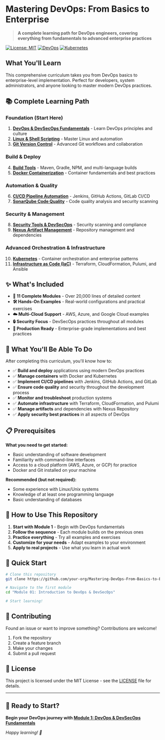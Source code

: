 # Mastering DevOps: From Basics to Enterprise

> **A complete learning path for DevOps engineers, covering everything from fundamentals to advanced enterprise practices**

[![License: MIT](https://img.shields.io/badge/License-MIT-yellow.svg)](https://opensource.org/licenses/MIT)
[![DevOps](https://img.shields.io/badge/DevOps-Complete%20Guide-blue.svg)](https://github.com/your-org/Mastering-DevOps-From-Basics-to-Enterprise)
[![Kubernetes](https://img.shields.io/badge/Kubernetes-Included-green.svg)](https://kubernetes.io/)

## What You'll Learn

This comprehensive curriculum takes you from DevOps basics to enterprise-level implementation. Perfect for developers, system administrators, and anyone looking to master modern DevOps practices.

## 📚 Complete Learning Path

### **Foundation (Start Here)**

1. **[DevOps & DevSecOps Fundamentals](./Module%2001%3A%20Introduction%20to%20DevOps%20%26%20DevSecOps)** - Learn DevOps principles and culture
2. **[Linux & Shell Scripting](./Module%2002%3A%20Linux%20%26%20Shell%20Scripting)** - Master Linux and automation
3. **[Git Version Control](./Module%2003%3A%20GIT)** - Advanced Git workflows and collaboration

### **Build & Deploy**

4. **[Build Tools](./Module%2004%3A%20Build%20Tools)** - Maven, Gradle, NPM, and multi-language builds
5. **[Docker Containerization](./Module%2005%3A%20Docker)** - Container fundamentals and best practices

### **Automation & Quality**

6. **[CI/CD Pipeline Automation](./Module%2006%3A%20CI-CD)** - Jenkins, GitHub Actions, GitLab CI/CD
7. **[SonarQube Code Quality](./Module%2007%3A%20SonarQube)** - Code quality analysis and security scanning

### **Security & Management**

8. **[Security Tools & DevSecOps](./Module%2008%3A%20Security%20Tools)** - Security scanning and compliance
9. **[Nexus Artifact Management](./Module%2009%3A%20Nexus%20Artifact%20Management)** - Repository management and dependencies

### **Advanced Orchestration & Infrastructure**

10. **[Kubernetes](./Module%2010%3A%20Kubernetes)** - Container orchestration and enterprise patterns
11. **[Infrastructure as Code (IaC)](./Module%2011%3A%20Infrastructure%20as%20Code%20%28IaC%29)** - Terraform, CloudFormation, Pulumi, and Ansible

## ✨ What's Included

- **📖 11 Complete Modules** - Over 20,000 lines of detailed content
- **🛠️ Hands-On Examples** - Real-world configurations and practical exercises
- **☁️ Multi-Cloud Support** - AWS, Azure, and Google Cloud examples
- **🔒 Security Focus** - DevSecOps practices throughout all modules
- **🚀 Production Ready** - Enterprise-grade implementations and best practices

## 🎯 What You'll Be Able To Do

After completing this curriculum, you'll know how to:

- ✅ **Build and deploy** applications using modern DevOps practices
- ✅ **Manage containers** with Docker and Kubernetes
- ✅ **Implement CI/CD pipelines** with Jenkins, GitHub Actions, and GitLab
- ✅ **Ensure code quality** and security throughout the development process
- ✅ **Monitor and troubleshoot** production systems
- ✅ **Automate infrastructure** with Terraform, CloudFormation, and Pulumi
- ✅ **Manage artifacts** and dependencies with Nexus Repository
- ✅ **Apply security best practices** in all aspects of DevOps

## 📋 Prerequisites

**What you need to get started:**

- Basic understanding of software development
- Familiarity with command-line interfaces
- Access to a cloud platform (AWS, Azure, or GCP) for practice
- Docker and Git installed on your machine

**Recommended (but not required):**

- Some experience with Linux/Unix systems
- Knowledge of at least one programming language
- Basic understanding of databases

## 🚀 How to Use This Repository

1. **Start with Module 1** - Begin with DevOps fundamentals
2. **Follow the sequence** - Each module builds on the previous ones
3. **Practice everything** - Try all examples and exercises
4. **Customize for your needs** - Adapt examples to your environment
5. **Apply to real projects** - Use what you learn in actual work

## 📝 Quick Start

```bash
# Clone this repository
git clone https://github.com/your-org/Mastering-DevOps-From-Basics-to-Enterprise.git

# Navigate to the first module
cd "Module 01: Introduction to DevOps & DevSecOps"

# Start learning!
```

## 🤝 Contributing

Found an issue or want to improve something? Contributions are welcome!

1. Fork the repository
2. Create a feature branch
3. Make your changes
4. Submit a pull request

## 📄 License

This project is licensed under the MIT License - see the [LICENSE](LICENSE) file for details.

---

## 🎉 Ready to Start?

**Begin your DevOps journey with [Module 1: DevOps & DevSecOps Fundamentals](./Module%2001%3A%20Introduction%20to%20DevOps%20%26%20DevSecOps)**

_Happy learning! 🚀_
